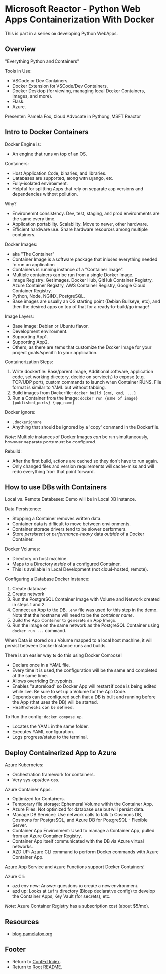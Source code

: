 # Microsoft Reactor - Python Web Apps Containerization With Docker

This is part in a series on developing Python WebApps.

## Overview

"Everything Python and Containers"

Tools in Use:

- VSCode or Dev Containers.
- Docker Extension for VSCode/Dev Containers.
- Docker Desktop (for viewing, managing local Docker Containers, Images, and more).
- Flask.
- Azure.

Presenter: Pamela Fox, Cloud Advocate in Pythong, MSFT Reactor

## Intro to Docker Containers

Docker Engine is:

- An engine that runs on top of an OS.

Containers:

- Host Application Code, binaries, and libraries.
- Databases are supported, along with Django, etc.
- Fully-isolated environment.
- Helpful for splitting Apps that rely on separate app versions and dependencies without pollution.

Why?

- Environemnt consistency. Dev, test, staging, and prod environments are the same every time.
- Application portability. Scalability. Move to newer, other hardware.
- Efficient hardware use. Share hardware resources among multiple containers.

Docker Images:

- aka "The Container"
- Container Image is a software package that inludes everything needed to run an application.
- Containers is running instance of a "Container Image".
- Multiple containers can be run from a single Docker Image.
- Image Registry: Get Images. Docker Hub, GitHub Container Registry, Azure Container Registry, AWS Container Registry, Google Cloud Container Registry.
- Python, Node, NGINX, PostgreSQL.
- Base images are usually an OS starting point (Debian Bullseye, etc), and then the desired apps on top of that for a ready-to-build/go image!

Image Layers:

- Base image: Debian or Ubuntu flavor.
- Development environment.
- Supporting App1.
- Supporting App2.
- Others, as there are items that customize the Docker Image for your project goals/specific to your application.

Containerization Steps:

1. Write dockerfile: Base/parent image, Additional software, application code, set working directory, decide on service(s) to expose (e.g. TCP/UDP port), custom commands to launch when Container RUNS. File format is similar to YAML but without tabbing.
2. Build images from Dockerfile: `docker build {cmd, cmd, ...}`
3. Run a Container from the Image: `docker run {name of image} {published_ports} {app_name}`

Docker ignore:

- `.dockerignore`
- Anything that should be ignored by a 'copy' command in the Dockerfile.

_Note_: Multiple instances of Docker Images _can_ be run simultaneously, however separate ports must be configured.

Rebuild:

- After the first build, actions are cached so they don't have to run again.
- Only changed files and version requirements will cache-miss and will redo everything from that point forward.

## How to use DBs with Containers

Local vs. Remote Databases: Demo will be in Local DB instance.

Data Persistence:

- Stopping a Container removes written data.
- Container data is difficult to move between environments.
- Container storage drivers tend to be slower performers.
- Store _persistent_ or _performance-heavy_ data _outside_ of a Docker Container.

Docker Volumes:

- Directory on host machine.
- Maps to a Directory _inside_ of a configured Container.
- This is available in Local Development (not cloud-hosted, remote).

Configuring a Database Docker Instance:

1. Create database
2. Create network
3. Run the PostgreSQL Container Image with Volume and Network created in steps 1 and 2.
4. Connect an App to the DB. `.env` file was used for this step in the demo. Note that the hostname will need to be the _container name_.
5. Build the App Container to generate an App Image.
6. Run the image on the same network as the PostgreSQL Container using `docker run ...` command.

When Data is stored on a Volume mapped to a local host machine, it will persist between Docker Instance runs and builds.

There is an easier way to do this using Docker Compose!

- Declare once in a YAML file.
- Every time it is used, the configuration will be the same and completed at the same time.
- Allows overriding Entrypoints.
- Enables "autoreload" so Docker App will restart if code is being edited while live. Be sure to set up a Volume for the App Code.
- Depends can be configured such that a DB is built and running before the App (that uses the DB) will be started.
- Healthchecks can be defined.

To Run the config: `docker compose up`.

- Locates the YAML in the same folder.
- Executes YAML configuration.
- Logs progress/status to the terminal.

## Deploy Containerized App to Azure

Azure Kubernetes:

- Orchestration framework for containers.
- Very sys-ops/dev-ops.

Azure Container Apps:

- Optimized for Containers.
- Temporary file storage: Ephemeral Volume within the Container App.
- Azure Files: Not optimized for database use but will persist data.
- Manage DB Services: Use network calls to talk to Cosmons DB, Cosmons for PostgreSQL, and Azure DB for PostgreSQL - Flexible Server.
- Container App Environment: Used to manage a Container App, pulled from an Azure Container Registry.
- Container App itself communicated with the DB via Azure virtual networks.
- AZD UP: Azure CLI command to perform Docker commands with Azure Container App.

Azure App Service and Azure Functions support Docker Containers!

Azure Cli:

- azd env new: Answer questions to create a new environment.
- azd up: Looks at `infra` directory (Bicep declarative config) to develop the Container Apps, Key Vault (for secrets), etc.

_Note_: Azure Container Registry has a subscription cost (about $5/mo).

## Resources

- [blog.pamelafox.org](https://blog.pamelafox.org)

## Footer

- Return to [ContEd Index](./conted-index.html).
- Return to [Root README](../README.html).
